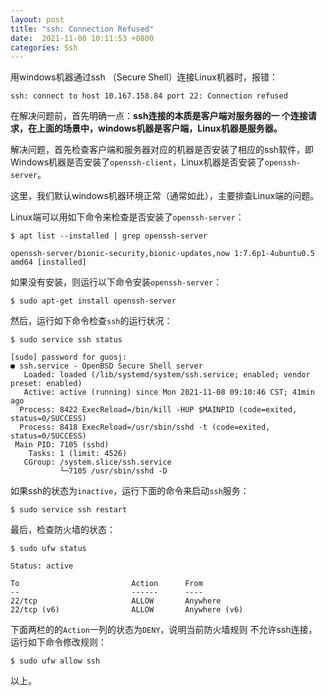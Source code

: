 ```yaml
---
layout: post
title: "ssh: Connection Refused"
date:  2021-11-08 10:11:53 +0800
categories: Ssh
---
```


用windows机器通过ssh （Secure Shell）连接Linux机器时，报错：
```
ssh: connect to host 10.167.158.84 port 22: Connection refused
```

在解决问题前，首先明确一点：**ssh连接的本质是客户端对服务器的一
个连接请求，在上面的场景中，windows机器是客户端，Linux机器是服务器。**

解决问题，首先检查客户端和服务器对应的机器是否安装了相应的ssh软件，即
Windows机器是否安装了`openssh-client`，Linux机器是否安装了`openssh-server`。

这里，我们默认windows机器环境正常（通常如此），主要排查Linux端的问题。

Linux端可以用如下命令来检查是否安装了`openssh-server`：
```
$ apt list --installed | grep openssh-server

openssh-server/bionic-security,bionic-updates,now 1:7.6p1-4ubuntu0.5 amd64 [installed]
```

如果没有安装，则运行以下命令安装`openssh-server`：
```
$ sudo apt-get install openssh-server
```

然后，运行如下命令检查`ssh`的运行状况：
```
$ sudo service ssh status

[sudo] password for guosj:
● ssh.service - OpenBSD Secure Shell server
   Loaded: loaded (/lib/systemd/system/ssh.service; enabled; vendor preset: enabled)
   Active: active (running) since Mon 2021-11-08 09:10:46 CST; 41min ago
  Process: 8422 ExecReload=/bin/kill -HUP $MAINPID (code=exited, status=0/SUCCESS)
  Process: 8418 ExecReload=/usr/sbin/sshd -t (code=exited, status=0/SUCCESS)
 Main PID: 7105 (sshd)
    Tasks: 1 (limit: 4526)
   CGroup: /system.slice/ssh.service
           └─7105 /usr/sbin/sshd -D
```

如果ssh的状态为`inactive`，运行下面的命令来启动`ssh`服务：
```
$ sudo service ssh restart
```

最后，检查防火墙的状态：
```
$ sudo ufw status

Status: active

To                         Action      From
--                         ------      ----
22/tcp                     ALLOW       Anywhere
22/tcp (v6)                ALLOW       Anywhere (v6)
```

下面两栏的的`Action`一列的状态为`DENY`，说明当前防火墙规则
不允许ssh连接，运行如下命令修改规则：
```
$ sudo ufw allow ssh
```

以上。


